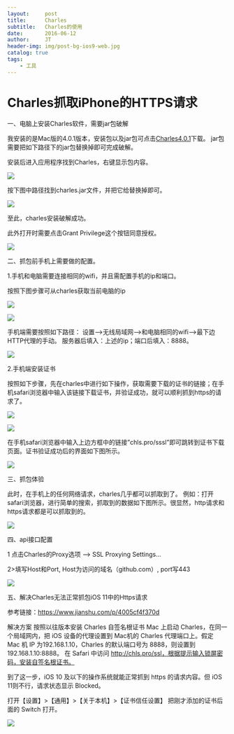 ```yaml
---
layout:     post
title:      Charles
subtitle:   Charles的使用
date:       2016-06-12
author:     JT
header-img: img/post-bg-ios9-web.jpg
catalog: true
tags:
    - 工具
---
```


# Charles抓取iPhone的HTTPS请求

一、电脑上安装Charles软件，需要jar包破解

我安装的是Mac版的4.0.1版本，安装包以及jar包可点击[Charles4.0.1](https://pan.baidu.com/s/1pLMzbWv)下载。 
jar包需要把如下路径下的jar包替换掉即可完成破解。

安装后进入应用程序找到Charles，右键显示包内容。 

![](https://wtj900.github.io/img/Charles/1.png)

按下图中路径找到charles.jar文件，并把它给替换掉即可。 

![](https://wtj900.github.io/img/Charles/2.png)

至此，charles安装破解成功。

此外打开时需要点击Grant Privilege这个按钮同意授权。 

![](https://wtj900.github.io/img/Charles/3.png)

二、抓包前手机上需要做的配置。

1.手机和电脑需要连接相同的wifi，并且需配置手机的ip和端口。

按照下图步骤可从charles获取当前电脑的ip 

![](https://wtj900.github.io/img/Charles/4.png)

![](https://wtj900.github.io/img/Charles/5.png)

手机端需要按照如下路径： 
设置–>无线局域网–>和电脑相同的wifi–>最下边HTTP代理的手动。 
服务器后填入：上述的ip；端口后填入：8888。 

![](https://wtj900.github.io/img/Charles/6.png)

2.手机端安装证书

按照如下步骤，先在charles中进行如下操作，获取需要下载的证书的链接；在手机safari浏览器中输入该链接下载证书，并验证成功，就可以顺利抓到https的请求了。 

![](https://wtj900.github.io/img/Charles/7.png)

![](https://wtj900.github.io/img/Charles/8.png)

在手机safari浏览器中输入上边方框中的链接”chls.pro/sssl”即可跳转到证书下载页面。证书验证成功后的界面如下图所示。 

![](https://wtj900.github.io/img/Charles/9.png)

三、抓包体验

此时，在手机上的任何网络请求，charles几乎都可以抓取到了。 
例如：打开safari浏览器，进行简单的搜索，抓取到的数据如下图所示。很显然，http请求和https请求都是可以抓取到的。 

![](https://wtj900.github.io/img/Charles/10.png)

四、api接口配置

1 点击Charles的Proxy选项 –> SSL Proxying Settings...

2>填写Host和Port, Host为访问的域名（github.com）, port写443

![](https://wtj900.github.io/img/Charles/12.png)

五、解决Charles无法正常抓包iOS 11中的Https请求

参考链接：https://www.jianshu.com/p/4005cf4f370d

解决方案 
按照以往版本安装 Charles 自签名根证书 
Mac 上启动 Charles，在同一个局域网内，把 iOS 设备的代理设置到 Mac机的 Charles 代理端口上。假定 Mac 机 IP 为192.168.1.10，Charles 的默认端口号为 8888，则设置到192.168.1.10:8888。 
在 Safari 中访问 http://chls.pro/ssl，根据提示输入锁屏密码，安装自签名根证书。

到了这一步，iOS 10 及以下的操作系统就能正常抓到 https 的请求内容。但 iOS 11则不行，请求状态显示 Blocked。

打开【设置】>【通用】>【关于本机】>【证书信任设置】 
把刚才添加的证书后面的 Switch 打开。 

![](https://wtj900.github.io/img/Charles/11.png)